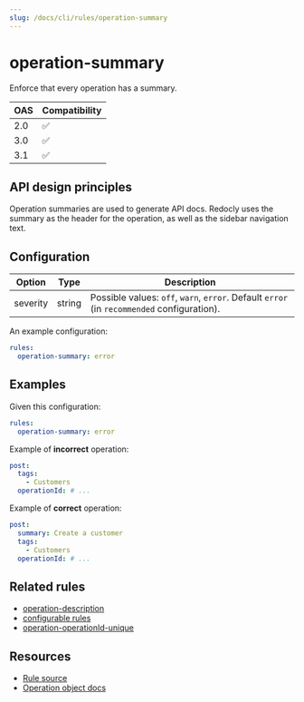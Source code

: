 ```yaml
---
slug: /docs/cli/rules/operation-summary
---
```

# operation-summary

Enforce that every operation has a summary.

|OAS|Compatibility|
|---|---|
|2.0|✅|
|3.0|✅|
|3.1|✅|


## API design principles

Operation summaries are used to generate API docs.
Redocly uses the summary as the header for the operation, as well as the sidebar navigation text.

## Configuration


|Option|Type|Description|
|---|---|---|
|severity|string|Possible values: `off`, `warn`, `error`. Default `error` (in `recommended` configuration). |

An example configuration:

```yaml
rules:
  operation-summary: error
```

## Examples

Given this configuration:

```yaml
rules:
  operation-summary: error
```

Example of **incorrect** operation:

```yaml
post:
  tags:
    - Customers
  operationId: # ...
```

Example of **correct** operation:

```yaml
post:
  summary: Create a customer
  tags:
    - Customers
  operationId: # ...
```

## Related rules

- [operation-description](./operation-description.md)
- [configurable rules](./configurable-rules.md)
- [operation-operationId-unique](./operation-operationId-unique.md)

## Resources

- [Rule source](https://github.com/Redocly/redocly-cli/blob/main/packages/core/src/rules/common/operation-summary.ts)
- [Operation object docs](https://redocly.com/docs/openapi-visual-reference/operation/)
